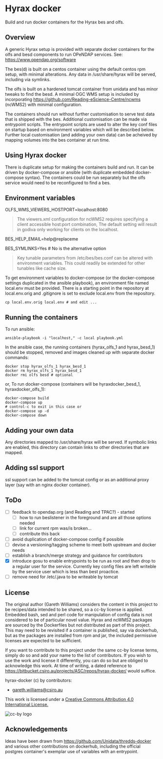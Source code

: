 Hyrax docker
============

Build and run docker containers for the Hyrax bes and olfs.

Overview
--------

A generic Hyrax setup is provided with separate docker containers for the olfs
and besd components to run OPeNDAP services. See:
https://www.opendap.org/software

The bes(d) is built on a centos container using the default centos rpm setup,
with minimal alterations. Any data in /usr/share/hyrax will be served,
including via symlinks.

The olfs is built on a hardened tomcat container from unidata and has minor
tweaks to find the besd. A minimal OGC WMS setup is included by incorporating
https://github.com/Reading-eScience-Centre/ncwms (ncWMS2) with minimal
configuration.

The containers should run without further customisation to serve test data that
is shipped with the bes. Additional customisation can be made via entrypoint
scripts. The entrypoint scripts are used to alter the key conf files on startup
based on environment variables which will be described below. Further local
customisation (and adding your own data) can be acheived by mapping volumes
into the bes container at run time.

Using Hyrax docker
------------------

There is duplicate setup for making the containers build and  run. It can be
driven by docker-compose or ansible (with duplicate embedded docker-compose
syntax). The containers could be run separately but the olfs service would need
to be reconfigured to find a bes.

Environment variables
---------------------

OLFS_WMS_VIEWERS_HOSTPORT=localhost:8080

> The viewers.xml configuration for ncWMS2 requires specifying a client
  accessible host:port combination, The default setting will result in godiva 
  only working for clients on the localhost. 

BES_HELP_EMAIL=help@replaceme

BES_SYMLINKS=Yes # No is the alternative option

> Key tunable parameters from /etc/bes/bes.conf can be altered with environment
  variables.  This could readily be extended for other tunables like cache size.

To get environment variables to docker-compose (or the docker-compose settings
duplicated in the ansible playbook), an environment file named local.env must
be provided. There is a starting point in the repository at local.env.orig and
.gitignore is set to exclude local.env from the repository.
```
cp local.env.orig local.env # and edit ...
```

Running the containers
----------------------

To run ansible:
```
ansible-playbook -i "localhost," -c local playbook.yml
```

In the ansible case, the running containers (hyrax_olfs_1 and hyrax_besd_1)
should be stopped, removed and images cleaned up with separate docker commands:
```
docker stop hyrax_olfs_1 hyrax_besd_1
docker rm hyrax_olfs_1 hyrax_besd_1
docker rmi olfs besd # optional
```

or, To run docker-compose (containers will be hyraxdocker_besd_1, hyraxdocker_olfs_1):
```
docker-compose build
docker-compose up
# control-c to exit in this case or
docker-compose up -d
docker-compose down
```

Adding your own data
--------------------

Any directories mapped to /usr/share/hyrax will be served. If symbolic links
are enabled, this directory can contain links to other directories that are
mapped.

Adding ssl support
------------------

ssl support can be added to the tomcat config or as an additional proxy layer
(say with an nginx docker container).

ToDo
----

  * [ ] feedback to opendap.org (and Reading and TPAC?) - started
    * [ ] how to run beslistener in the foreground and are all those 
      options needed
    * [ ] link for current rpm was/is broken...
    * [ ] contribute this back
  * [ ] avoid duplication of docker-compose config if possible
  * [ ] devise a versioning/tagging scheme to meet both upstream and docker 
    needs
  * [ ] establish a branch/merge strategy and guidance for contributors
  * [x] introduce gosu to enable entrypoints to be run as root and then drop to
    a regular user for the service. Currently key config files are left
    writeble by the service user which is less than best proactice.
  * [ ] remove need for /etc/.java to be writeable by tomcat

License 
-------

The original author (Gareth Williams) considers the content in this project to
be recipes/data intended to be shared, so a cc-by license is applied.  Embedded
bash, sed and perl code for manipulation of config data is not considered to be
of particular novel value. Hyrax and ncWMS2 packages are sourced by the
Dockerfiles but not distributed as part of this project. This may need to be
revisited if a container is published, say via dockerhub, but as the packages
are installed from rpm and jar, the included permissive licenses are expected
to be sufficient. 

If you want to contribute to this project under the same cc-by license terms,
simply do so and add your name to the list of contributors. If you wish to use
the work and license it differently, you can do so but are obliged to
acknowledge this work. At time of writing, a dated reference to
https://bitbucket.csiro.au/projects/ASC/repos/hyrax-docker/ would suffice.

hyrax-docker (c) by contributors:
  * gareth.williams@csiro.au

This work is licensed under a
[Creative Commons Attribution 4.0 International License.](http://creativecommons.org/licenses/by/4.0/)

![cc-by logo](https://i.creativecommons.org/l/by/4.0/88x31.png)

Acknowledgements
----------------

Ideas have been drawn from https://github.com/Unidata/thredds-docker and
various other contributions on dockerhub, including the official postgres
container's exemplar use of variables with an entrypoint.

